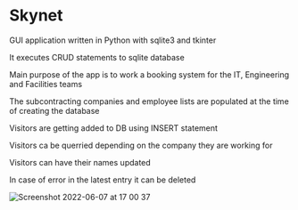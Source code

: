 # Skynet


GUI application written in Python with sqlite3 and tkinter

It executes CRUD statements to sqlite database

Main purpose of the app is to work a booking system for the IT, Engineering and Facilities teams

The subcontracting companies and employee lists are populated at the time of creating the database

Visitors are getting added to DB using INSERT statement

Visitors ca be querried depending on the company they are working for

Visitors can have their names updated

In case of error in the latest entry it can be deleted

![Screenshot 2022-06-07 at 17 00 37](https://user-images.githubusercontent.com/49660924/172427665-067cef6a-8ac8-4a7d-aff3-f21dbb1bbd77.png)
